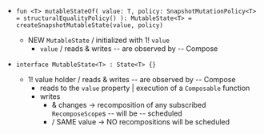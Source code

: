 * `fun <T> mutableStateOf(
  value: T,
  policy: SnapshotMutationPolicy<T> = structuralEqualityPolicy()
  ): MutableState<T> = createSnapshotMutableState(value, policy)`
  * NEW `MutableState` / initialized with 1! `value`
    * `value` / reads & writes -- are observed by -- Compose

* `interface MutableState<T> : State<T> {}`
  * 1! value holder / reads & writes -- are observed by -- Compose
    * reads to the `value` property | execution of a `Composable` function 
    * writes
      * & changes -> recomposition of any subscribed `RecomposeScope`s  -- will be -- scheduled
      * / SAME value -> NO recompositions will be scheduled